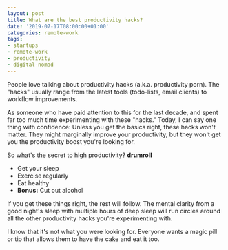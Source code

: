 ```yaml
---
layout: post
title: What are the best productivity hacks?
date: '2019-07-17T08:00:00+01:00'
categories: remote-work
tags:
- startups
- remote-work
- productivity
- digital-nomad
---
```


People love talking about productivity hacks (a.k.a. productivity porn). The "hacks" usually range from the latest tools (todo-lists, email clients) to workflow improvements.

As someone who have paid attention to this for the last decade, and spent far too much time experimenting with these "hacks." Today, I can say one thing with confidence: Unless you get the basics right, these hacks won't matter. They might marginally improve your productivity, but they won't get you the productivity boost you're looking for.

So what's the secret to high productivity? **drumroll**

* Get your sleep
* Exercise regularly
* Eat healthy
* **Bonus:** Cut out alcohol

If you get these things right, the rest will follow. The mental clarity from a good night's sleep with multiple hours of deep sleep will run circles around all the other productivity hacks you're experimenting with.

I know that it's not what you were looking for. Everyone wants a magic pill or tip that allows them to have the cake and eat it too.
